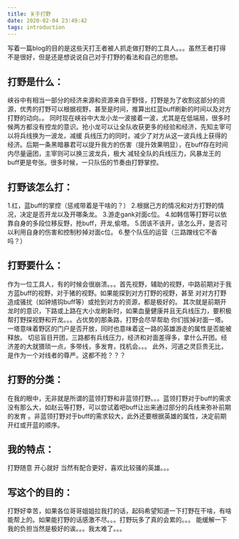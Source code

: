 ```yaml
---
title: 关于打野
date: 2020-02-04 23:49:42
tags: introduction
---
```

写着一篇blog的目的是这些天打王者被人抓走做打野的工具人。。。虽然王者打得不是很好，但是还是想说说自己对于打野的看法和自己的思想。

## 打野是什么：
峡谷中有相当一部分的经济来源和资源来自于野怪，打野是为了收割这部分的资源，优秀的打野可以根据视野，甚至是时间，推算出红蓝buff刷新的时间以及对方打野的动向。。
同时现在峡谷中大龙小龙一波接着一波，尤其是在低端局，很多时候两方都没有控龙的意识。抢小龙可以让全队收获更多的经验和经济，先知主宰可以将兵线换为一波龙，减缓
兵线压力的同时，减少了对方从这一波兵线上获得的经济。后期一条黑暗暴君可以提升我方的伤害（提升效果明显），在buff存在时间内尽量逼团，主宰则可以换三波龙兵，极大
减轻全队的兵线压力，风暴龙王的buff更是夸张。很多时候，一只队伍的节奏由打野掌控。

## 打野该怎么打：
1.红，蓝buff的掌控（惩戒带着是干啥的？）
2.根据己方的情况和对方打野的情况，决定是否开龙以及开哪条龙。
3.游走gank对面c位。
4.如韩信等打野可以依靠自身的多段位移反野，抢buff，开龙,偷塔。
5.团该不该开，该怎么开，是否可以利用自身的伤害和控制秒掉对面c位。
6.整个队伍的运营（三路蹭线它不香吗？）

## 打野要什么：
作为一位工具人，有的时候会很崩溃。。。首先视野，辅助的视野，中路前期对于我方蓝buff的视野，对于猪的视野。如果能探到对方打野的视野，甚至
对对方打野造成骚扰（如钟馗钩buff等）或抢到对方的资源，都是极好的。
其次就是前期开龙时的意识，下路或上路在大小龙刷新时，如果血量健康并且无兵线压力，要积极帮打野探视野和开龙。。。占优势的那条路，打野会尽早帮助
你们拔掉对面一塔。一塔意味着野区的门户是否开放，同时也意味着这一路的英雄游走的属性是否能被释放。
切忌盲目开团，三路都有兵线压力，经济和对面差得多，拿什么开团。经济差的大就猥琐一点，多带线，多发育，找机会。。。
此外，河道之灵巨贵无比，是作为一个对线者的尊严。这都不抢？？？

## 打野的分类：
在我的眼中，无非就是所谓的蓝领打野和非蓝领打野。。。蓝领打野对于buff的需求没有那么大，如赵云等打野，可以尝试着吧buff让出来通过部分的兵线来弥补前期的发育
。非蓝领打野对于buff的需求较大，此外还要根据英雄的属性，决定前期开红或开蓝的顺序。

## 我的特点：
打野随意
开心就好
当然有配合更好，喜欢比较骚的英雄。。。

## 写这个的目的：
打野好幸苦，如果各位哥哥姐姐拉我打的话，起码希望知道一下打野在干啥，有啥能帮上的。如果能打野的话感激不尽。。。打野玩多了真的会累的。。。
能缓解一下我的负担当然是极好的诶。。。我太难了。。。
